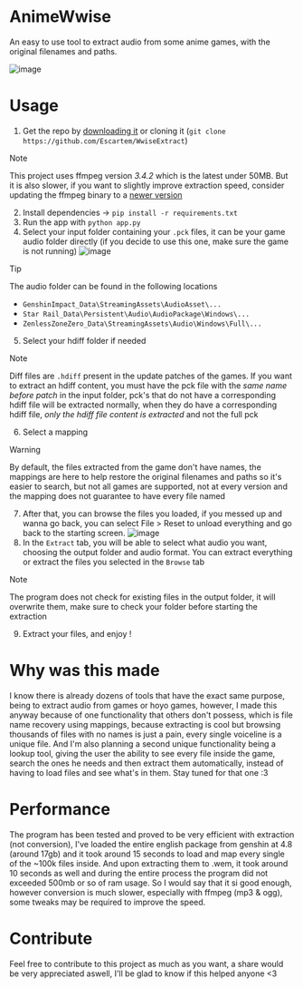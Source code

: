 # AnimeWwise
An easy to use tool to extract audio from some anime games, with the original filenames and paths.


![image](https://github.com/user-attachments/assets/e66048df-4d71-4bda-8201-1c2c67f44de7)

# Usage

1. Get the repo by [downloading it](https://github.com/Escartem/WwiseExtract/archive/refs/heads/master.zip) or cloning it (`git clone https://github.com/Escartem/WwiseExtract`)
> [!NOTE]
> This project uses ffmpeg version *3.4.2* which is the latest under 50MB. But it is also slower, if you want to slightly improve extraction speed, consider updating the ffmpeg binary to a [newer version](https://github.com/BtbN/FFmpeg-Builds/releases)
2. Install dependencies -> `pip install -r requirements.txt`
3. Run the app with `python app.py`
4. Select your input folder containing your `.pck` files, it can be your game audio folder directly (if you decide to use this one, make sure the game is not running)
![image](https://github.com/user-attachments/assets/72cf7983-00d0-4e98-b0d0-8b5547057a56)
> [!TIP] 
> The audio folder can be found in the following locations
> - `GenshinImpact_Data\StreamingAssets\AudioAsset\...`
> - `Star Rail_Data\Persistent\Audio\AudioPackage\Windows\... `
> - `ZenlessZoneZero_Data\StreamingAssets\Audio\Windows\Full\...`
5. Select your hdiff folder if needed
> [!NOTE]
> Diff files are `.hdiff` present in the update patches of the games. If you want to extract an hdiff content, you must have the pck file with the *same name before patch* in the input folder, pck's that do not have a corresponding hdiff file will be extracted normally, when they do have a corresponding hdiff file, *only the hdiff file content is extracted* and not the full pck
6. Select a mapping
> [!WARNING]
> By default, the files extracted from the game don't have names, the mappings are here to help restore the original filenames and paths so it's easier to search, but not all games are supported, not at every version and the mapping does not guarantee to have every file named
7. After that, you can browse the files you loaded, if you messed up and wanna go back, you can select File > Reset to unload everything and go back to the starting screen.
![image](https://github.com/user-attachments/assets/9714b6ab-527a-49d9-ae98-354d1979a2b9)
8. In the `Extract` tab, you will be able to select what audio you want, choosing the output folder and audio format. You can extract everything or extract the files you selected in the `Browse` tab
> [!NOTE]
> The program does not check for existing files in the output folder, it will overwrite them, make sure to check your folder before starting the extraction 
9. Extract your files, and enjoy !

# Why was this made

I know there is already dozens of tools that have the exact same purpose, being to extract audio from games or hoyo games, however, I made this anyway because of one functionality that others don't possess, which is file name recovery using mappings, because extracting is cool but browsing thousands of files with no names is just a pain, every single voiceline is a unique file. And I'm also planning a second unique functionality being a lookup tool, giving the user the ability to see every file inside the game, search the ones he needs and then extract them automatically, instead of having to load files and see what's in them. Stay tuned for that one :3

# Performance

The program has been tested and proved to be very efficient with extraction (not conversion), I've loaded the entire english package from genshin at 4.8 (around 17gb) and it took around 15 seconds to load and map every single of the ~100k files inside. And upon extracting them to .wem, it took around 10 seconds as well and during the entire process the program did not exceeded 500mb or so of ram usage. So I would say that it si good enough, however conversion is much slower, especially with ffmpeg (mp3 & ogg), some tweaks may be required to improve the speed.

# Contribute

Feel free to contribute to this project as much as you want, a share would be very appreciated aswell, I'll be glad to know if this helped anyone <3
